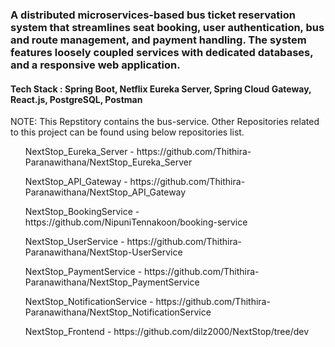 ### A distributed microservices-based bus ticket reservation system that streamlines seat booking, user authentication, bus and route management, and payment handling. The system features loosely coupled services with dedicated databases, and a responsive web application.

#### Tech Stack : Spring Boot, Netflix Eureka Server, Spring Cloud Gateway, React.js, PostgreSQL, Postman

NOTE: This Repstitory contains the bus-service. Other Repositories related to this project can be found using below repositories list.

<ul>NextStop_Eureka_Server - https://github.com/Thithira-Paranawithana/NextStop_Eureka_Server </ul>
<ul>NextStop_API_Gateway - https://github.com/Thithira-Paranawithana/NextStop_API_Gateway</ul>
<ul>NextStop_BookingService - https://github.com/NipuniTennakoon/booking-service</ul>
<ul>NextStop_UserService - https://github.com/Thithira-Paranawithana/NextStop-UserService</ul>
<ul>NextStop_PaymentService - https://github.com/Thithira-Paranawithana/NextStop_PaymentService</ul>
<ul>NextStop_NotificationService - https://github.com/Thithira-Paranawithana/NextStop_NotificationService</ul>
<ul>NextStop_Frontend - https://github.com/dilz2000/NextStop/tree/dev</ul>


